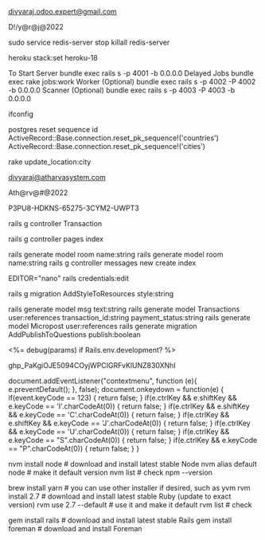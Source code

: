 divyaraj.odoo.expert@gmail.com

D!\/y@r@j@2022

sudo service redis-server stop
killall redis-server

heroku stack:set heroku-18


To Start Server
bundle exec rails s -p 4001 -b 0.0.0.0
Delayed Jobs
bundle exec rake jobs:work
Worker (Optional)
bundle exec rails s -p 4002 -P 4002 -b 0.0.0.0
Scanner (Optional)
bundle exec rails s -p 4003 -P 4003 -b 0.0.0.0


ifconfig


postgres reset sequence id
ActiveRecord::Base.connection.reset_pk_sequence!('countries')
ActiveRecord::Base.connection.reset_pk_sequence!('cities')

rake update_location:city

divyaraj@atharvasystem.com

  Ath@rv@#@2022

P3PU8-HDKNS-65275-3CYM2-UWPT3

rails g controller Transaction

rails g controller pages index

rails generate model room name:string
rails generate model room name:string
rails g controller messages new create index 


EDITOR="nano" rails credentials:edit

rails g migration AddStyleToResources style:string

rails generate model msg text:string
rails generate model Transactions user:references transaction_id:string payment_status:string 
rails generate model Micropost user:references
rails generate migration AddPublishToQuestions publish:boolean

<%= debug(params) if Rails.env.development? %> 

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


document.addEventListener("contextmenu", function (e){
  e.preventDefault();
}, false);
document.onkeydown = function(e) {
  if(event.keyCode == 123) {
    return false;
  }
  if(e.ctrlKey && e.shiftKey && e.keyCode == 'I'.charCodeAt(0)) {
    return false;
  }
  if(e.ctrlKey && e.shiftKey && e.keyCode == 'C'.charCodeAt(0)) {
    return false;
  }
  if(e.ctrlKey && e.shiftKey && e.keyCode == 'J'.charCodeAt(0)) {
    return false;
  }
  if(e.ctrlKey && e.keyCode == 'U'.charCodeAt(0)) {
    return false;
  }
  if(e.ctrlKey && e.keyCode == "S".charCodeAt(0)) {
    return false;
  }
  if(e.ctrlKey && e.keyCode == "P".charCodeAt(0)) {
    return false;
  }
}



nvm install node                # download and install latest stable Node
nvm alias default node          # make it default version
nvm list                        # check
npm --version

brew install yarn               # you can use other installer if desired, such as yvm
rvm install 2.7                 # download and install latest stable Ruby (update to exact version)
rvm use 2.7 --default           # use it and make it default
rvm list                        # check

gem install rails               # download and install latest stable Rails
gem install foreman             # download and install Foreman

